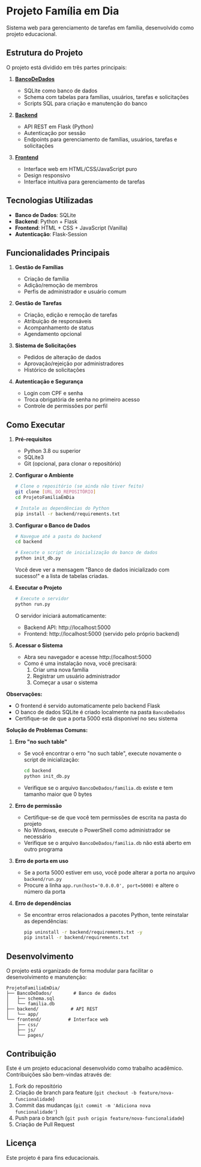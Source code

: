 # Projeto Família em Dia

Sistema web para gerenciamento de tarefas em família, desenvolvido como projeto educacional.

## Estrutura do Projeto

O projeto está dividido em três partes principais:

1. **[BancoDeDados](./BancoDeDados/README.md)**

   - SQLite como banco de dados
   - Schema com tabelas para famílias, usuários, tarefas e solicitações
   - Scripts SQL para criação e manutenção do banco

2. **[Backend](./backend/README.md)**

   - API REST em Flask (Python)
   - Autenticação por sessão
   - Endpoints para gerenciamento de famílias, usuários, tarefas e solicitações

3. **[Frontend](./frontend/README.md)**
   - Interface web em HTML/CSS/JavaScript puro
   - Design responsivo
   - Interface intuitiva para gerenciamento de tarefas

## Tecnologias Utilizadas

- **Banco de Dados**: SQLite
- **Backend**: Python + Flask
- **Frontend**: HTML + CSS + JavaScript (Vanilla)
- **Autenticação**: Flask-Session

## Funcionalidades Principais

1. **Gestão de Famílias**

   - Criação de família
   - Adição/remoção de membros
   - Perfis de administrador e usuário comum

2. **Gestão de Tarefas**

   - Criação, edição e remoção de tarefas
   - Atribuição de responsáveis
   - Acompanhamento de status
   - Agendamento opcional

3. **Sistema de Solicitações**

   - Pedidos de alteração de dados
   - Aprovação/rejeição por administradores
   - Histórico de solicitações

4. **Autenticação e Segurança**
   - Login com CPF e senha
   - Troca obrigatória de senha no primeiro acesso
   - Controle de permissões por perfil

## Como Executar

1. **Pré-requisitos**
   - Python 3.8 ou superior
   - SQLite3
   - Git (opcional, para clonar o repositório)

2. **Configurar o Ambiente**
   ```bash
   # Clone o repositório (se ainda não tiver feito)
   git clone [URL_DO_REPOSITÓRIO]
   cd ProjetoFamiliaEmDia

   # Instale as dependências do Python
   pip install -r backend/requirements.txt
   ```

3. **Configurar o Banco de Dados**
   ```bash
   # Navegue até a pasta do backend
   cd backend

   # Execute o script de inicialização do banco de dados
   python init_db.py
   ```
   Você deve ver a mensagem "Banco de dados inicializado com sucesso!" e a lista de tabelas criadas.

4. **Executar o Projeto**
   ```bash
   # Execute o servidor
   python run.py
   ```

   O servidor iniciará automaticamente:
   - Backend API: http://localhost:5000
   - Frontend: http://localhost:5000 (servido pelo próprio backend)

5. **Acessar o Sistema**
   - Abra seu navegador e acesse http://localhost:5000
   - Como é uma instalação nova, você precisará:
     1. Criar uma nova família
     2. Registrar um usuário administrador
     3. Começar a usar o sistema

**Observações:**
- O frontend é servido automaticamente pelo backend Flask
- O banco de dados SQLite é criado localmente na pasta `BancoDeDados`
- Certifique-se de que a porta 5000 está disponível no seu sistema

**Solução de Problemas Comuns:**

1. **Erro "no such table"**
   - Se você encontrar o erro "no such table", execute novamente o script de inicialização:
     ```bash
     cd backend
     python init_db.py
     ```
   - Verifique se o arquivo `BancoDeDados/familia.db` existe e tem tamanho maior que 0 bytes

2. **Erro de permissão**
   - Certifique-se de que você tem permissões de escrita na pasta do projeto
   - No Windows, execute o PowerShell como administrador se necessário
   - Verifique se o arquivo `BancoDeDados/familia.db` não está aberto em outro programa

3. **Erro de porta em uso**
   - Se a porta 5000 estiver em uso, você pode alterar a porta no arquivo `backend/run.py`
   - Procure a linha `app.run(host='0.0.0.0', port=5000)` e altere o número da porta

4. **Erro de dependências**
   - Se encontrar erros relacionados a pacotes Python, tente reinstalar as dependências:
     ```bash
     pip uninstall -r backend/requirements.txt -y
     pip install -r backend/requirements.txt
     ```

## Desenvolvimento

O projeto está organizado de forma modular para facilitar o desenvolvimento e manutenção:

```
ProjetoFamiliaEmDia/
├── BancoDeDados/        # Banco de dados
│   ├── schema.sql
│   └── familia.db
├── backend/            # API REST
│   └── app/
└── frontend/          # Interface web
    ├── css/
    ├── js/
    └── pages/
```

## Contribuição

Este é um projeto educacional desenvolvido como trabalho acadêmico. Contribuições são bem-vindas através de:

1. Fork do repositório
2. Criação de branch para feature (`git checkout -b feature/nova-funcionalidade`)
3. Commit das mudanças (`git commit -m 'Adiciona nova funcionalidade'`)
4. Push para o branch (`git push origin feature/nova-funcionalidade`)
5. Criação de Pull Request

## Licença

Este projeto é para fins educacionais.
